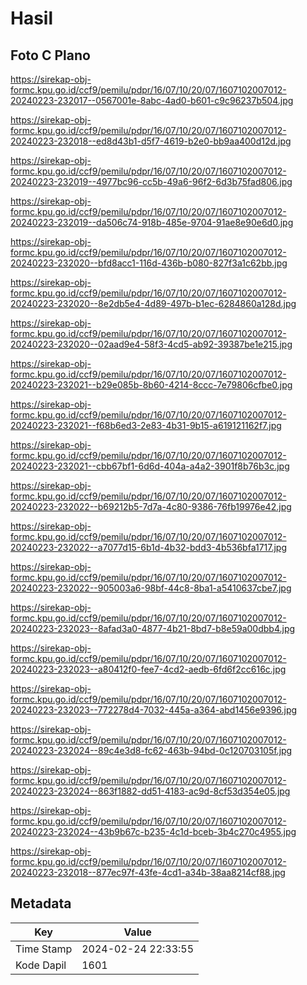 # Hasil

## Foto C Plano

https://sirekap-obj-formc.kpu.go.id/ccf9/pemilu/pdpr/16/07/10/20/07/1607102007012-20240223-232017--0567001e-8abc-4ad0-b601-c9c96237b504.jpg

https://sirekap-obj-formc.kpu.go.id/ccf9/pemilu/pdpr/16/07/10/20/07/1607102007012-20240223-232018--ed8d43b1-d5f7-4619-b2e0-bb9aa400d12d.jpg

https://sirekap-obj-formc.kpu.go.id/ccf9/pemilu/pdpr/16/07/10/20/07/1607102007012-20240223-232019--4977bc96-cc5b-49a6-96f2-6d3b75fad806.jpg

https://sirekap-obj-formc.kpu.go.id/ccf9/pemilu/pdpr/16/07/10/20/07/1607102007012-20240223-232019--da506c74-918b-485e-9704-91ae8e90e6d0.jpg

https://sirekap-obj-formc.kpu.go.id/ccf9/pemilu/pdpr/16/07/10/20/07/1607102007012-20240223-232020--bfd8acc1-116d-436b-b080-827f3a1c62bb.jpg

https://sirekap-obj-formc.kpu.go.id/ccf9/pemilu/pdpr/16/07/10/20/07/1607102007012-20240223-232020--8e2db5e4-4d89-497b-b1ec-6284860a128d.jpg

https://sirekap-obj-formc.kpu.go.id/ccf9/pemilu/pdpr/16/07/10/20/07/1607102007012-20240223-232020--02aad9e4-58f3-4cd5-ab92-39387be1e215.jpg

https://sirekap-obj-formc.kpu.go.id/ccf9/pemilu/pdpr/16/07/10/20/07/1607102007012-20240223-232021--b29e085b-8b60-4214-8ccc-7e79806cfbe0.jpg

https://sirekap-obj-formc.kpu.go.id/ccf9/pemilu/pdpr/16/07/10/20/07/1607102007012-20240223-232021--f68b6ed3-2e83-4b31-9b15-a619121162f7.jpg

https://sirekap-obj-formc.kpu.go.id/ccf9/pemilu/pdpr/16/07/10/20/07/1607102007012-20240223-232021--cbb67bf1-6d6d-404a-a4a2-3901f8b76b3c.jpg

https://sirekap-obj-formc.kpu.go.id/ccf9/pemilu/pdpr/16/07/10/20/07/1607102007012-20240223-232022--b69212b5-7d7a-4c80-9386-76fb19976e42.jpg

https://sirekap-obj-formc.kpu.go.id/ccf9/pemilu/pdpr/16/07/10/20/07/1607102007012-20240223-232022--a7077d15-6b1d-4b32-bdd3-4b536bfa1717.jpg

https://sirekap-obj-formc.kpu.go.id/ccf9/pemilu/pdpr/16/07/10/20/07/1607102007012-20240223-232022--905003a6-98bf-44c8-8ba1-a5410637cbe7.jpg

https://sirekap-obj-formc.kpu.go.id/ccf9/pemilu/pdpr/16/07/10/20/07/1607102007012-20240223-232023--8afad3a0-4877-4b21-8bd7-b8e59a00dbb4.jpg

https://sirekap-obj-formc.kpu.go.id/ccf9/pemilu/pdpr/16/07/10/20/07/1607102007012-20240223-232023--a80412f0-fee7-4cd2-aedb-6fd6f2cc616c.jpg

https://sirekap-obj-formc.kpu.go.id/ccf9/pemilu/pdpr/16/07/10/20/07/1607102007012-20240223-232023--772278d4-7032-445a-a364-abd1456e9396.jpg

https://sirekap-obj-formc.kpu.go.id/ccf9/pemilu/pdpr/16/07/10/20/07/1607102007012-20240223-232024--89c4e3d8-fc62-463b-94bd-0c120703105f.jpg

https://sirekap-obj-formc.kpu.go.id/ccf9/pemilu/pdpr/16/07/10/20/07/1607102007012-20240223-232024--863f1882-dd51-4183-ac9d-8cf53d354e05.jpg

https://sirekap-obj-formc.kpu.go.id/ccf9/pemilu/pdpr/16/07/10/20/07/1607102007012-20240223-232024--43b9b67c-b235-4c1d-bceb-3b4c270c4955.jpg

https://sirekap-obj-formc.kpu.go.id/ccf9/pemilu/pdpr/16/07/10/20/07/1607102007012-20240223-232018--877ec97f-43fe-4cd1-a34b-38aa8214cf88.jpg


## Metadata

| Key        | Value               |
| ---------- | ------------------- |
| Time Stamp | 2024-02-24 22:33:55 |
| Kode Dapil | 1601                |




